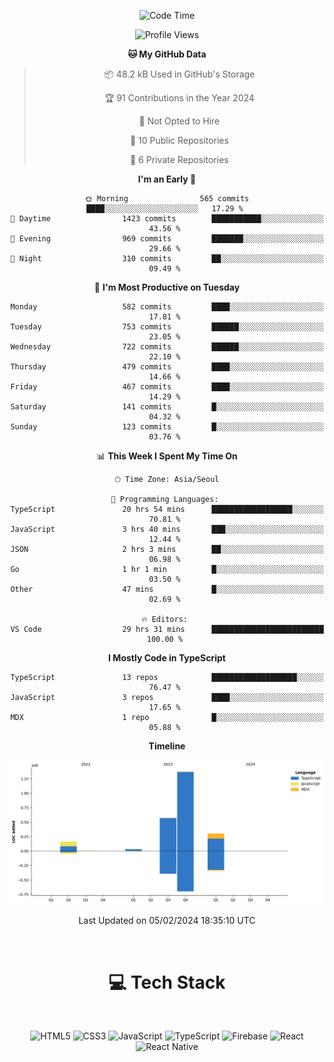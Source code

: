 <div align="center">

  <!--START_SECTION:waka-->
![Code Time](http://img.shields.io/badge/Code%20Time-500%20hrs%201%20min-blue)

![Profile Views](http://img.shields.io/badge/Profile%20Views-0-blue)

**🐱 My GitHub Data** 

> 📦 48.2 kB Used in GitHub's Storage 
 > 
> 🏆 91 Contributions in the Year 2024
 > 
> 🚫 Not Opted to Hire
 > 
> 📜 10 Public Repositories 
 > 
> 🔑 6 Private Repositories 
 > 
**I'm an Early 🐤** 

```text
🌞 Morning                565 commits         ████░░░░░░░░░░░░░░░░░░░░░   17.29 % 
🌆 Daytime                1423 commits        ███████████░░░░░░░░░░░░░░   43.56 % 
🌃 Evening                969 commits         ███████░░░░░░░░░░░░░░░░░░   29.66 % 
🌙 Night                  310 commits         ██░░░░░░░░░░░░░░░░░░░░░░░   09.49 % 
```
📅 **I'm Most Productive on Tuesday** 

```text
Monday                   582 commits         ████░░░░░░░░░░░░░░░░░░░░░   17.81 % 
Tuesday                  753 commits         ██████░░░░░░░░░░░░░░░░░░░   23.05 % 
Wednesday                722 commits         ██████░░░░░░░░░░░░░░░░░░░   22.10 % 
Thursday                 479 commits         ████░░░░░░░░░░░░░░░░░░░░░   14.66 % 
Friday                   467 commits         ████░░░░░░░░░░░░░░░░░░░░░   14.29 % 
Saturday                 141 commits         █░░░░░░░░░░░░░░░░░░░░░░░░   04.32 % 
Sunday                   123 commits         █░░░░░░░░░░░░░░░░░░░░░░░░   03.76 % 
```


📊 **This Week I Spent My Time On** 

```text
🕑︎ Time Zone: Asia/Seoul

💬 Programming Languages: 
TypeScript               20 hrs 54 mins      ██████████████████░░░░░░░   70.81 % 
JavaScript               3 hrs 40 mins       ███░░░░░░░░░░░░░░░░░░░░░░   12.44 % 
JSON                     2 hrs 3 mins        ██░░░░░░░░░░░░░░░░░░░░░░░   06.98 % 
Go                       1 hr 1 min          █░░░░░░░░░░░░░░░░░░░░░░░░   03.50 % 
Other                    47 mins             █░░░░░░░░░░░░░░░░░░░░░░░░   02.69 % 

🔥 Editors: 
VS Code                  29 hrs 31 mins      █████████████████████████   100.00 % 
```

**I Mostly Code in TypeScript** 

```text
TypeScript               13 repos            ███████████████████░░░░░░   76.47 % 
JavaScript               3 repos             ████░░░░░░░░░░░░░░░░░░░░░   17.65 % 
MDX                      1 repo              █░░░░░░░░░░░░░░░░░░░░░░░░   05.88 % 
```



**Timeline**

![Lines of Code chart](https://raw.githubusercontent.com/SONGDAM/SONGDAM/master/assets/bar_graph.png)


 Last Updated on 05/02/2024 18:35:10 UTC
<!--END_SECTION:waka-->

  
 <br>
  
# 💻 Tech Stack
  
</div>

</br>

<div align="center">

   ![HTML5](https://img.shields.io/badge/html5-%23E34F26.svg?style=for-the-badge&logo=html5&logoColor=white) ![CSS3](https://img.shields.io/badge/css3-%231572B6.svg?style=for-the-badge&logo=css3&logoColor=white) ![JavaScript](https://img.shields.io/badge/javascript-%23323330.svg?style=for-the-badge&logo=javascript&logoColor=%23F7DF1E) 
 ![TypeScript](https://img.shields.io/badge/typescript-%23007ACC.svg?style=for-the-badge&logo=typescript&logoColor=white)
  ![Firebase](https://img.shields.io/badge/firebase-%23039BE5.svg?style=for-the-badge&logo=firebase) 
 ![React](https://img.shields.io/badge/react-%2320232a.svg?style=for-the-badge&logo=react&logoColor=%2361DAFB) ![React Native](https://img.shields.io/badge/react_native-%2320232a.svg?style=for-the-badge&logo=react&logoColor=%2361DAFB) 

 
</div>
